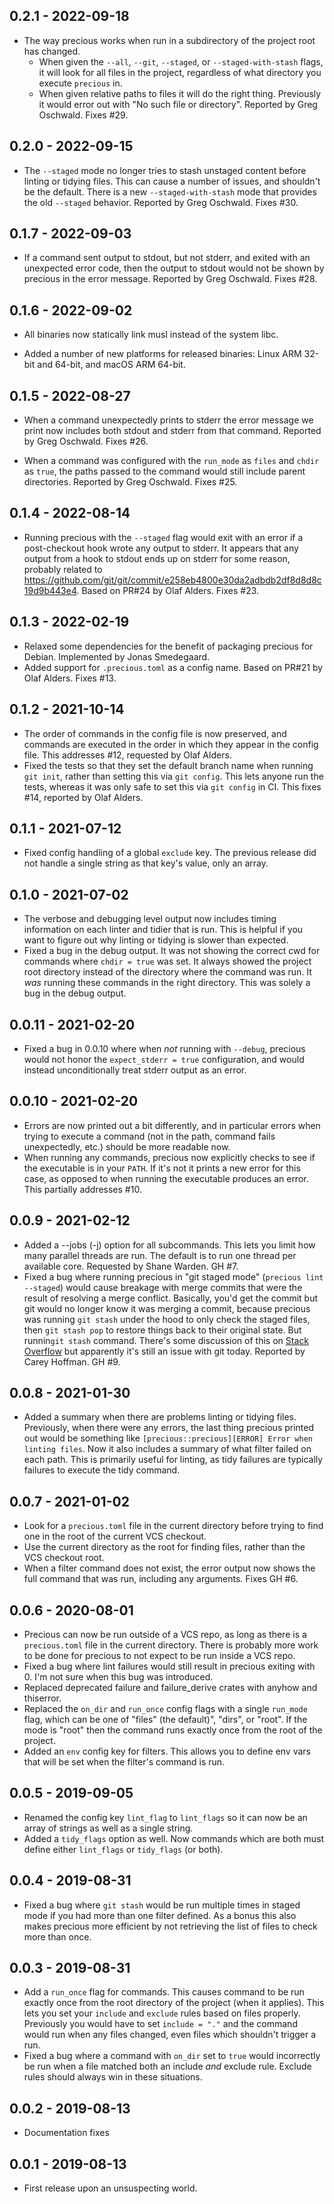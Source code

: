 ## 0.2.1 - 2022-09-18

- The way precious works when run in a subdirectory of the project root has
  changed.
  - When given the `--all`, `--git`, `--staged`, or `--staged-with-stash`
    flags, it will look for all files in the project, regardless of what
    directory you execute `precious` in.
  - When given relative paths to files it will do the right thing. Previously
    it would error out with "No such file or directory". Reported by Greg
    Oschwald. Fixes #29.

## 0.2.0 - 2022-09-15

- The `--staged` mode no longer tries to stash unstaged content before linting
  or tidying files. This can cause a number of issues, and shouldn't be the
  default. There is a new `--staged-with-stash` mode that provides the old
  `--staged` behavior. Reported by Greg Oschwald. Fixes #30.

## 0.1.7 - 2022-09-03

- If a command sent output to stdout, but not stderr, and exited with an
  unexpected error code, then the output to stdout would not be shown by
  precious in the error message. Reported by Greg Oschwald. Fixes #28.

## 0.1.6 - 2022-09-02

- All binaries now statically link musl instead of the system libc.

- Added a number of new platforms for released binaries: Linux ARM 32-bit and
  64-bit, and macOS ARM 64-bit.

## 0.1.5 - 2022-08-27

- When a command unexpectedly prints to stderr the error message we print now
  includes both stdout and stderr from that command. Reported by Greg
  Oschwald. Fixes #26.

- When a command was configured with the `run_mode` as `files` and `chdir` as
  `true`, the paths passed to the command would still include parent
  directories. Reported by Greg Oschwald. Fixes #25.

## 0.1.4 - 2022-08-14

- Running precious with the `--staged` flag would exit with an error if a
  post-checkout hook wrote any output to stderr. It appears that any output
  from a hook to stdout ends up on stderr for some reason, probably related to
  https://github.com/git/git/commit/e258eb4800e30da2adbdb2df8d8d8c19d9b443e4. Based
  on PR#24 by Olaf Alders. Fixes #23.

## 0.1.3 - 2022-02-19

- Relaxed some dependencies for the benefit of packaging precious for
  Debian. Implemented by Jonas Smedegaard.
- Added support for `.precious.toml` as a config name. Based on PR#21 by Olaf
  Alders. Fixes #13.

## 0.1.2 - 2021-10-14

- The order of commands in the config file is now preserved, and commands are
  executed in the order in which they appear in the config file. This
  addresses #12, requested by Olaf Alders.
- Fixed the tests so that they set the default branch name when running `git init`, rather than setting this via `git config`. This lets anyone run the
  tests, whereas it was only safe to set this via `git config` in CI. This
  fixes #14, reported by Olaf Alders.

## 0.1.1 - 2021-07-12

- Fixed config handling of a global `exclude` key. The previous release did
  not handle a single string as that key's value, only an array.

## 0.1.0 - 2021-07-02

- The verbose and debugging level output now includes timing information on
  each linter and tidier that is run. This is helpful if you want to figure
  out why linting or tidying is slower than expected.
- Fixed a bug in the debug output. It was not showing the correct cwd for
  commands where `chdir = true` was set. It always showed the project root
  directory instead of the directory where the command was run. It _was_
  running these commands in the right directory. This was solely a bug in the
  debug output.

## 0.0.11 - 2021-02-20

- Fixed a bug in 0.0.10 where when _not_ running with `--debug`, precious
  would not honor the `expect_stderr = true` configuration, and would instead
  unconditionally treat stderr output as an error.

## 0.0.10 - 2021-02-20

- Errors are now printed out a bit differently, and in particular errors when
  trying to execute a command (not in the path, command fails unexpectedly,
  etc.) should be more readable now.
- When running any commands, precious now explicitly checks to see if the
  executable is in your `PATH`. If it's not it prints a new error for this
  case, as opposed to when running the executable produces an error. This
  partially addresses #10.

## 0.0.9 - 2021-02-12

- Added a --jobs (-j) option for all subcommands. This lets you limit how many
  parallel threads are run. The default is to run one thread per available
  core. Requested by Shane Warden. GH #7.
- Fixed a bug where running precious in "git staged mode" (`precious lint --staged`) would cause breakage with merge commits that were the result of
  resolving a merge conflict. Basically, you'd get the commit but git would no
  longer know it was merging a commit, because precious was running `git stash` under the hood to only check the staged files, then `git stash pop`
  to restore things back to their original state. But runnin`git stash`
  command. There's some discussion of this on [Stack
  Overflow](https://stackoverflow.com/questions/24637571/merge-status-lost-when-stashing)
  but apparently it's still an issue with git today. Reported by Carey
  Hoffman. GH #9.

## 0.0.8 - 2021-01-30

- Added a summary when there are problems linting or tidying
  files. Previously, when there were any errors, the last thing precious
  printed out would be something like `[precious::precious][ERROR] Error when linting files`. Now it also includes a summary of what filter failed on each
  path. This is primarily useful for linting, as tidy failures are typically
  failures to execute the tidy command.

## 0.0.7 - 2021-01-02

- Look for a `precious.toml` file in the current directory before trying to
  find one in the root of the current VCS checkout.
- Use the current directory as the root for finding files, rather than the VCS
  checkout root.
- When a filter command does not exist, the error output now shows the full
  command that was run, including any arguments. Fixes GH #6.

## 0.0.6 - 2020-08-01

- Precious can now be run outside of a VCS repo, as long as there is a
  `precious.toml` file in the current directory. There is probably more work
  to be done for precious to not expect to be run inside a VCS repo.
- Fixed a bug where lint failures would still result in precious exiting
  with 0. I'm not sure when this bug was introduced.
- Replaced deprecated failure and failure_derive crates with anyhow and
  thiserror.
- Replaced the `on_dir` and `run_once` config flags with a single `run_mode`
  flag, which can be one of "files" (the default)", "dirs", or "root". If the
  mode is "root" then the command runs exactly once from the root of the
  project.
- Added an `env` config key for filters. This allows you to define env vars
  that will be set when the filter's command is run.

## 0.0.5 - 2019-09-05

- Renamed the config key `lint_flag` to `lint_flags` so it can now be an array
  of strings as well as a single string.
- Added a `tidy_flags` option as well. Now commands which are both must define
  either `lint_flags` or `tidy_flags` (or both).

## 0.0.4 - 2019-08-31

- Fixed a bug where `git stash` would be run multiple times in staged mode if
  you had more than one filter defined. As a bonus this also makes precious
  more efficient by not retrieving the list of files to check more than once.

## 0.0.3 - 2019-08-31

- Add a `run_once` flag for commands. This causes command to be run exactly
  once from the root directory of the project (when it applies). This lets you
  set your `include` and `exclude` rules based on files properly. Previously
  you would have to set `include = "."` and the command would run when any
  files changed, even files which shouldn't trigger a run.
- Fixed a bug where a command with `on_dir` set to `true` would incorrectly be
  run when a file matched both an include _and_ exclude rule. Exclude rules
  should always win in these situations.

## 0.0.2 - 2019-08-13

- Documentation fixes

## 0.0.1 - 2019-08-13

- First release upon an unsuspecting world.
